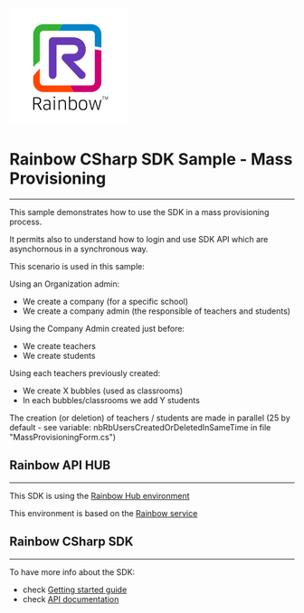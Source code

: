 ![Rainbow](../logo_rainbow.png)

 
# Rainbow CSharp SDK Sample - Mass Provisioning
---

This sample demonstrates how to use the SDK in a mass provisioning process.

It permits also to understand how to login and use SDK API which are asynchornous in a synchronous way.

This scenario is used in this sample:

Using an Organization admin: 
- We create a company (for a specific school)
- We create a company admin (the responsible of teachers and students)
  
Using the Company Admin created just before:
- We create teachers
- We create students

Using each teachers previously created:
- We create X bubbles (used as classrooms)
- In each bubbles/classrooms we add Y students 

The creation (or deletion) of teachers / students are made in parallel (25 by default - see variable: nbRbUsersCreatedOrDeletedInSameTime in file "MassProvisioningForm.cs")


## Rainbow API HUB
---

This SDK is using the [Rainbow Hub environment](https://hub.openrainbow.com/)
 
This environment is based on the [Rainbow service](https://www.openrainbow.com/) 


## Rainbow CSharp SDK
---

To have more info about the SDK:
- check [Getting started guide](https://hub.openrainbow.com/#/documentation/doc/sdk/csharp/core/lts/guides/001_getting_started)
- check [API documentation](https://hub.openrainbow.com/#/documentation/doc/sdk/csharp/core/lts/api/Rainbow.Application)
